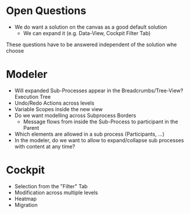 # Open Questions

- We do want a solution on the canvas as a good default solution
  - We can expand it (e.g. Data-View, Cockpit Filter Tab)

These questions have to be answered independent of the solution whe choose

# Modeler

- Will expanded Sub-Processes appear in the Breadcrumbs/Tree-View? Execution Tree
- Undo/Redo Actions across levels
- Variable Scopes inside the new view
- Do we want modelling across Subprocess Borders
  - Message flows from inside the Sub-Process to participant in the Parent
- Which elements are allowed in a sub process (Participants, ...)
- In the modeler, do we want to allow to expand/collapse sub processes with content at any time?

# Cockpit

- Selection from the "Filter" Tab
- Modification across multiple levels
- Heatmap
- Migration
